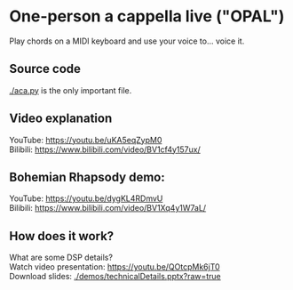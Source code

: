 # One-person a cappella live ("OPAL")
Play chords on a MIDI keyboard and use your voice to... voice it. 

## Source code
[./aca.py](./aca.py) is the only important file.  

## Video explanation
YouTube: https://youtu.be/uKA5eqZypM0  
Bilibili: https://www.bilibili.com/video/BV1cf4y157ux/  

## Bohemian Rhapsody demo:  
YouTube: https://youtu.be/dygKL4RDmvU  
Bilibili: https://www.bilibili.com/video/BV1Xq4y1W7aL/  

## How does it work? 
What are some DSP details?  
Watch video presentation: https://youtu.be/QOtcpMk6jT0  
Download slides: [./demos/technicalDetails.pptx?raw=true](./demos/technicalDetails.pptx?raw=true)
